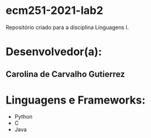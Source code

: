# ecm251-2021-lab2
Repositório criado para a disciplina Linguagens I.

# Desenvolvedor(a):
## Carolina de Carvalho Gutierrez 

# Linguagens e Frameworks:
- Python 
- C
- Java
